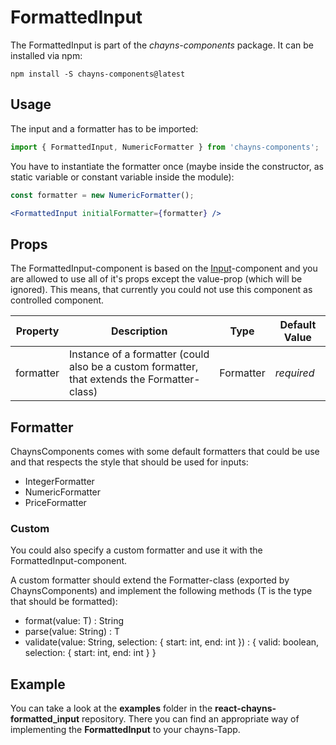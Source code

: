# FormattedInput

The FormattedInput is part of the *chayns-components* package. It can be installed via npm:
```
npm install -S chayns-components@latest
```


## Usage

The input and a formatter has to be imported:

```jsx harmony
import { FormattedInput, NumericFormatter } from 'chayns-components';
```

You have to instantiate the formatter once
(maybe inside the constructor, as static variable or constant variable inside the module):

```jsx harmony
const formatter = new NumericFormatter();

<FormattedInput initialFormatter={formatter} />
```


## Props

The FormattedInput-component is based on the [Input](../react-chayns-input)-component and you are
allowed to use all of it's props except the value-prop (which will be ignored).
This means, that currently you could not use this component as controlled component.

| Property     | Description                                                                                  | Type           | Default Value |
|--------------|----------------------------------------------------------------------------------------------|----------------|---------------|
| formatter    | Instance of a formatter (could also be a custom formatter, that extends the Formatter-class) | Formatter      | *required*    |

## Formatter
ChaynsComponents comes with some default formatters that could be use and that respects the style
that should be used for inputs:
- IntegerFormatter
- NumericFormatter
- PriceFormatter

### Custom
You could also specify a custom formatter and use it with the FormattedInput-component.

A custom formatter should extend the Formatter-class (exported by ChaynsComponents) and implement the
following methods (T is the type that should be formatted):
- format(value: T) : String
- parse(value: String) : T
- validate(value: String, selection: { start: int, end: int }) : { valid: boolean, selection: { start: int, end: int } }

## Example

You can take a look at the **examples** folder in the **react-chayns-formatted_input** repository. There you can find an appropriate way of implementing the **FormattedInput** to your chayns-Tapp.

